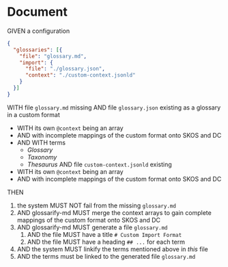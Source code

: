 # Document

GIVEN a configuration

~~~json
{
  "glossaries": [{
    "file": "glossary.md",
    "import": {
      "file": "./glossary.json",
      "context": "./custom-context.jsonld"
    }
  }]
}
~~~

WITH file `glossary.md` missing
AND file `glossary.json` existing as a glossary in a custom format
  - WITH its own `@context` being an array
  - AND with incomplete mappings of the custom format onto SKOS and DC
  - AND WITH terms
    - *Glossary*
    - *Taxonomy*
    - *Thesaurus*
AND file `custom-context.jsonld` existing
  - WITH its own `@context` being an array
  - AND with incomplete mappings of the custom format onto SKOS and DC

THEN

1. the system MUST NOT fail from the missing `glossary.md`
1. AND glossarify-md MUST merge the context arrays to gain complete mappings of the custom format onto SKOS and DC
1. AND glossarify-md MUST generate a file `glossary.md`
   1. AND the file MUST have a title `# Custom Import Format`
   1. AND the file MUST have a heading `## ...` for each term
1. AND the system MUST linkify the terms mentioned above in *this* file
1. AND the terms must be linked to the generated file `glossary.md`
